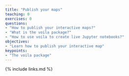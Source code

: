 ```yaml
---
title: "Publish your maps"
teaching: 0
exercises: 0
questions:
- "How to publish your interactive maps?"
- "What is the voila package?"
- "How to use voila to create live Jupyter notebooks?"
objectives:
- "Learn how to publish your interactive map"
keypoints:
- "The voila package"
---
```


{% include links.md %}

